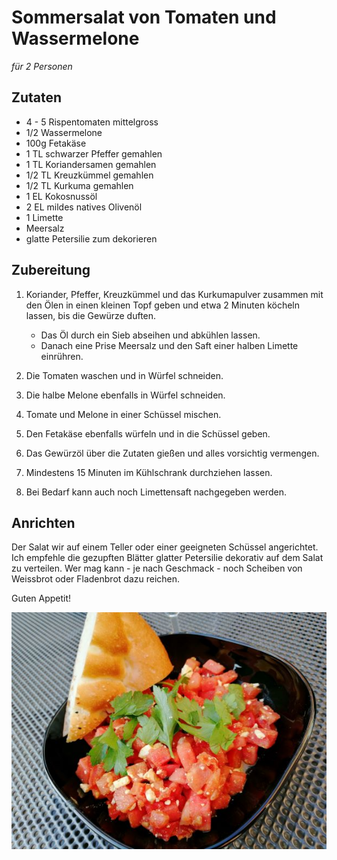 # Sommersalat von Tomaten und Wassermelone

*für 2 Personen*

## Zutaten

* 4 - 5 Rispentomaten mittelgross
* 1/2 Wassermelone
* 100g Fetakäse
* 1 TL schwarzer Pfeffer gemahlen
* 1 TL Koriandersamen gemahlen
* 1/2 TL Kreuzkümmel gemahlen
* 1/2 TL Kurkuma gemahlen
* 1 EL Kokosnussöl
* 2 EL mildes natives Olivenöl
* 1 Limette
* Meersalz
* glatte Petersilie zum dekorieren

## Zubereitung

1. Koriander, Pfeffer, Kreuzkümmel und das Kurkumapulver zusammen mit den Ölen in einen kleinen Topf geben und etwa 2 Minuten köcheln lassen, bis die Gewürze duften.
	* Das Öl durch ein Sieb abseihen und abkühlen lassen.
	* Danach eine Prise Meersalz und den Saft einer halben Limette einrühren.

2. Die Tomaten waschen und in Würfel schneiden.

3. Die halbe Melone ebenfalls in Würfel schneiden.

4. Tomate und Melone in einer Schüssel mischen.

5. Den Fetakäse ebenfalls würfeln und in die Schüssel geben.

6. Das Gewürzöl über die Zutaten gießen und alles vorsichtig vermengen.

7. Mindestens 15 Minuten im Kühlschrank durchziehen lassen.

8. Bei Bedarf kann auch noch Limettensaft nachgegeben werden.

## Anrichten

Der Salat wir auf einem Teller oder einer geeigneten Schüssel angerichtet.
Ich empfehle die gezupften Blätter glatter Petersilie dekorativ auf dem Salat zu verteilen.
Wer mag kann - je nach Geschmack - noch Scheiben von Weissbrot oder Fladenbrot dazu reichen. 

Guten Appetit!

<img src="images/Salat_Tomate_Wassermelone_small.jpg"/>

